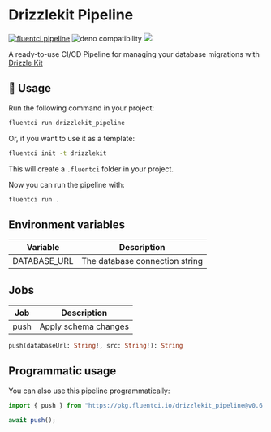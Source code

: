 # Drizzlekit Pipeline

[![fluentci pipeline](https://img.shields.io/badge/dynamic/json?label=pkg.fluentci.io&labelColor=%23000&color=%23460cf1&url=https%3A%2F%2Fapi.fluentci.io%2Fv1%2Fpipeline%2Fdrizzlekit_pipeline&query=%24.version)](https://pkg.fluentci.io/drizzlekit_pipeline)
![deno compatibility](https://shield.deno.dev/deno/^1.37)
[![](https://img.shields.io/codecov/c/gh/fluent-ci-templates/drizzlekit-pipeline)](https://codecov.io/gh/fluent-ci-templates/drizzlekit-pipeline)

A ready-to-use CI/CD Pipeline for managing your database migrations with [Drizzle Kit](https://orm.drizzle.team/kit-docs/overview)

## 🚀 Usage

Run the following command in your project:

```bash
fluentci run drizzlekit_pipeline
```

Or, if you want to use it as a template:

```bash
fluentci init -t drizzlekit
```

This will create a `.fluentci` folder in your project.

Now you can run the pipeline with:

```bash
fluentci run .
```

## Environment variables

| Variable         | Description                    |
| ---------------- | ------------------------------ |
| DATABASE_URL     | The database connection string |

## Jobs

| Job       | Description               |
| --------- | ------------------------- |
| push      | Apply schema changes      |

```graphql
push(databaseUrl: String!, src: String!): String
```

## Programmatic usage

You can also use this pipeline programmatically:

```ts
import { push } from "https://pkg.fluentci.io/drizzlekit_pipeline@v0.6.0/mod.ts";

await push();

```
